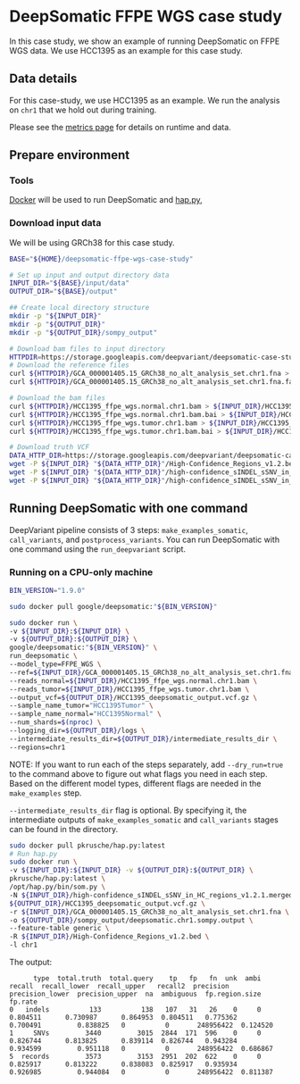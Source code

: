 # DeepSomatic FFPE WGS case study

In this case study, we show an example of running DeepSomatic on FFPE WGS
data. We use HCC1395 as an example for this case study.

## Data details

For this case-study, we use HCC1395 as an example. We run the analysis on `chr1`
that we hold out during training.

Please see the [metrics page](metrics.md) for details on runtime and data.

## Prepare environment

### Tools

[Docker](https://docs.docker.com/get-docker/) will be used to run DeepSomatic
and [hap.py](https://github.com/illumina/hap.py),

### Download input data

We will be using GRCh38 for this case study.


```bash
BASE="${HOME}/deepsomatic-ffpe-wgs-case-study"

# Set up input and output directory data
INPUT_DIR="${BASE}/input/data"
OUTPUT_DIR="${BASE}/output"

## Create local directory structure
mkdir -p "${INPUT_DIR}"
mkdir -p "${OUTPUT_DIR}"
mkdir -p "${OUTPUT_DIR}/sompy_output"

# Download bam files to input directory
HTTPDIR=https://storage.googleapis.com/deepvariant/deepsomatic-case-studies/deepsomatic-chr1-case-studies
# Download the reference files
curl ${HTTPDIR}/GCA_000001405.15_GRCh38_no_alt_analysis_set.chr1.fna > ${INPUT_DIR}/GCA_000001405.15_GRCh38_no_alt_analysis_set.chr1.fna
curl ${HTTPDIR}/GCA_000001405.15_GRCh38_no_alt_analysis_set.chr1.fna.fai > ${INPUT_DIR}/GCA_000001405.15_GRCh38_no_alt_analysis_set.chr1.fna.fai

# Download the bam files
curl ${HTTPDIR}/HCC1395_ffpe_wgs.normal.chr1.bam > ${INPUT_DIR}/HCC1395_ffpe_wgs.normal.chr1.bam
curl ${HTTPDIR}/HCC1395_ffpe_wgs.normal.chr1.bam.bai > ${INPUT_DIR}/HCC1395_ffpe_wgs.normal.chr1.bam.bai
curl ${HTTPDIR}/HCC1395_ffpe_wgs.tumor.chr1.bam > ${INPUT_DIR}/HCC1395_ffpe_wgs.tumor.chr1.bam
curl ${HTTPDIR}/HCC1395_ffpe_wgs.tumor.chr1.bam.bai > ${INPUT_DIR}/HCC1395_ffpe_wgs.tumor.chr1.bam.bai

# Download truth VCF
DATA_HTTP_DIR=https://storage.googleapis.com/deepvariant/deepsomatic-case-studies/SEQC2-S1395-truth
wget -P ${INPUT_DIR} "${DATA_HTTP_DIR}"/High-Confidence_Regions_v1.2.bed
wget -P ${INPUT_DIR} "${DATA_HTTP_DIR}"/high-confidence_sINDEL_sSNV_in_HC_regions_v1.2.1.merged.vcf.gz
wget -P ${INPUT_DIR} "${DATA_HTTP_DIR}"/high-confidence_sINDEL_sSNV_in_HC_regions_v1.2.1.merged.vcf.gz.tbi
```

## Running DeepSomatic with one command

DeepVariant pipeline consists of 3 steps: `make_examples_somatic`, `call_variants`, and
`postprocess_variants`. You can run DeepSomatic with one command using the
`run_deepvariant` script.

### Running on a CPU-only machine

```bash
BIN_VERSION="1.9.0"

sudo docker pull google/deepsomatic:"${BIN_VERSION}"

sudo docker run \
-v ${INPUT_DIR}:${INPUT_DIR} \
-v ${OUTPUT_DIR}:${OUTPUT_DIR} \
google/deepsomatic:"${BIN_VERSION}" \
run_deepsomatic \
--model_type=FFPE_WGS \
--ref=${INPUT_DIR}/GCA_000001405.15_GRCh38_no_alt_analysis_set.chr1.fna \
--reads_normal=${INPUT_DIR}/HCC1395_ffpe_wgs.normal.chr1.bam \
--reads_tumor=${INPUT_DIR}/HCC1395_ffpe_wgs.tumor.chr1.bam \
--output_vcf=${OUTPUT_DIR}/HCC1395_deepsomatic_output.vcf.gz \
--sample_name_tumor="HCC1395Tumor" \
--sample_name_normal="HCC1395Normal" \
--num_shards=$(nproc) \
--logging_dir=${OUTPUT_DIR}/logs \
--intermediate_results_dir=${OUTPUT_DIR}/intermediate_results_dir \
--regions=chr1
```

NOTE: If you want to run each of the steps separately, add `--dry_run=true`
to the command above to figure out what flags you need in each step. Based on
the different model types, different flags are needed in the `make_examples`
step.

`--intermediate_results_dir` flag is optional. By specifying it, the
intermediate outputs of `make_examples_somatic` and `call_variants` stages can be found in the directory.

```bash
sudo docker pull pkrusche/hap.py:latest
# Run hap.py
sudo docker run \
-v ${INPUT_DIR}:${INPUT_DIR} -v ${OUTPUT_DIR}:${OUTPUT_DIR} \
pkrusche/hap.py:latest \
/opt/hap.py/bin/som.py \
-N ${INPUT_DIR}/high-confidence_sINDEL_sSNV_in_HC_regions_v1.2.1.merged.vcf.gz \
${OUTPUT_DIR}/HCC1395_deepsomatic_output.vcf.gz \
-r ${INPUT_DIR}/GCA_000001405.15_GRCh38_no_alt_analysis_set.chr1.fna \
-o ${OUTPUT_DIR}/sompy_output/deepsomatic.chr1.sompy.output \
--feature-table generic \
-R ${INPUT_DIR}/High-Confidence_Regions_v1.2.bed \
-l chr1
```

The output:

```
      type  total.truth  total.query    tp   fp   fn  unk  ambi    recall  recall_lower  recall_upper   recall2  precision  precision_lower  precision_upper  na  ambiguous  fp.region.size   fp.rate
0   indels          133          138   107   31   26    0     0  0.804511      0.730987      0.864953  0.804511   0.775362         0.700491         0.838825   0          0       248956422  0.124520
1     SNVs         3440         3015  2844  171  596    0     0  0.826744      0.813825      0.839114  0.826744   0.943284         0.934599         0.951118   0          0       248956422  0.686867
5  records         3573         3153  2951  202  622    0     0  0.825917      0.813222      0.838083  0.825917   0.935934         0.926985         0.944084   0          0       248956422  0.811387
```
